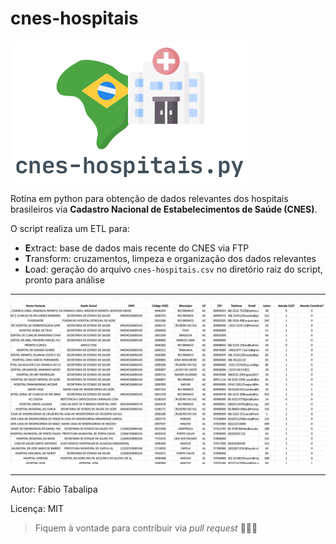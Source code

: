 # cnes-hospitais

![Alt text](assets/logo.png?raw=true "Logo")

Rotina em python para obtenção de dados relevantes dos hospitais brasileiros via **Cadastro Nacional de Estabelecimentos de Saúde (CNES)**.

O script realiza um ETL para:

* **E**xtract: base de dados mais recente do CNES via FTP
* **T**ransform: cruzamentos, limpeza e organização dos dados relevantes
* **L**oad: geração do arquivo `cnes-hospitais.csv` no diretório raiz do script, pronto para análise

---

![Alt text](assets/example.png?raw=true "Example")

---
Autor: Fábio Tabalipa

Licença: MIT

> Fiquem à vontade para contribuir via *pull request* 🧑🏽‍💻